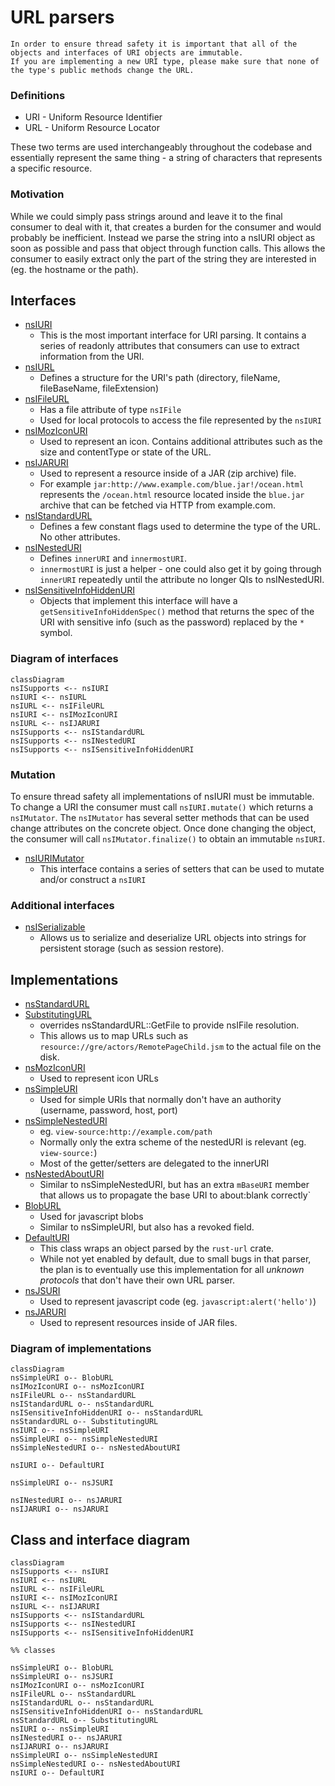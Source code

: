 # URL parsers

```{warning}
In order to ensure thread safety it is important that all of the objects and interfaces of URI objects are immutable.
If you are implementing a new URI type, please make sure that none of the type's public methods change the URL.
```

###  Definitions
- URI - Uniform Resource Identifier
- URL - Uniform Resource Locator

These two terms are used interchangeably throughout the codebase and essentially represent the same thing - a string of characters that represents a specific resource.

### Motivation

While we could simply pass strings around and leave it to the final consumer to deal with it, that creates a burden for the consumer and would probably be inefficient. Instead we parse the string into a nsIURI object as soon as possible and pass that object through function calls. This allows the consumer to easily extract only the part of the string they are interested in (eg. the hostname or the path).

## Interfaces
- [nsIURI](https://searchfox.org/mozilla-central/source/netwerk/base/nsIURI.idl)
    - This is the most important interface for URI parsing. It contains a series of readonly attributes that consumers can use to extract information from the URI.
- [nsIURL](https://searchfox.org/mozilla-central/source/netwerk/base/nsIURL.idl)
    - Defines a structure for the URI's path (directory, fileName, fileBaseName, fileExtension)
- [nsIFileURL](https://searchfox.org/mozilla-central/source/netwerk/base/nsIFileURL.idl)
    - Has a file attribute of type `nsIFile`
    - Used for local protocols to access the file represented by the `nsIURI`
- [nsIMozIconURI](https://searchfox.org/mozilla-central/source/image/nsIIconURI.idl)
    - Used to represent an icon. Contains additional attributes such as the size and contentType or state of the URL.
- [nsIJARURI](https://searchfox.org/mozilla-central/source/modules/libjar/nsIJARURI.idl)
    - Used to represent a resource inside of a JAR (zip archive) file.
    - For example `jar:http://www.example.com/blue.jar!/ocean.html` represents the `/ocean.html` resource located inside the `blue.jar` archive that can be fetched via HTTP from example.com.
- [nsIStandardURL](https://searchfox.org/mozilla-central/source/netwerk/base/nsIStandardURL.idl)
    - Defines a few constant flags used to determine the type of the URL. No other attributes.
- [nsINestedURI](https://searchfox.org/mozilla-central/source/netwerk/base/nsINestedURI.idl)
    - Defines `innerURI` and `innermostURI`.
    - `innermostURI` is just a helper - one could also get it by going through `innerURI` repeatedly until the attribute no longer QIs to nsINestedURI.
- [nsISensitiveInfoHiddenURI](https://searchfox.org/mozilla-central/source/netwerk/base/nsISensitiveInfoHiddenURI.idl)
    - Objects that implement this interface will have a `getSensitiveInfoHiddenSpec()` method that returns the spec of the URI with sensitive info (such as the password) replaced by the `*` symbol.

### Diagram of interfaces
```{mermaid}
classDiagram  
nsISupports <-- nsIURI
nsIURI <-- nsIURL
nsIURL <-- nsIFileURL
nsIURI <-- nsIMozIconURI
nsIURL <-- nsIJARURI
nsISupports <-- nsIStandardURL
nsISupports <-- nsINestedURI
nsISupports <-- nsISensitiveInfoHiddenURI
```

### Mutation

To ensure thread safety all implementations of nsIURI must be immutable.
To change a URI the consumer must call `nsIURI.mutate()` which returns a `nsIMutator`. The `nsIMutator` has several setter methods that can be used change attributes on the concrete object. Once done changing the object, the consumer will call `nsIMutator.finalize()` to obtain an immutable `nsIURI`.

- [nsIURIMutator](https://searchfox.org/mozilla-central/source/netwerk/base/nsIURIMutator.idl)
    - This interface contains a series of setters that can be used to mutate and/or construct a `nsIURI`


### Additional interfaces

- [nsISerializable](https://searchfox.org/mozilla-central/source/xpcom/ds/nsISerializable.idl)
    - Allows us to serialize and deserialize URL objects into strings for persistent storage (such as session restore).

## Implementations
- [nsStandardURL](https://searchfox.org/mozilla-central/source/netwerk/base/nsStandardURL.h)
- [SubstitutingURL](https://searchfox.org/mozilla-central/source/netwerk/protocol/res/SubstitutingURL.h)
    - overrides nsStandardURL::GetFile to provide nsIFile resolution.
    - This allows us to map URLs such as `resource://gre/actors/RemotePageChild.jsm` to the actual file on the disk.
- [nsMozIconURI](https://searchfox.org/mozilla-central/source/image/decoders/icon/nsIconURI.h)
    - Used to represent icon URLs
- [nsSimpleURI](https://searchfox.org/mozilla-central/source/netwerk/base/nsSimpleURI.h)
    - Used for simple URIs that normally don't have an authority (username, password, host, port)
- [nsSimpleNestedURI](https://searchfox.org/mozilla-central/source/netwerk/base/nsSimpleNestedURI.h)
    - eg. `view-source:http://example.com/path`
    - Normally only the extra scheme of the nestedURI is relevant (eg. `view-source:`)
    - Most of the getter/setters are delegated to the innerURI
- [nsNestedAboutURI](https://searchfox.org/mozilla-central/source/netwerk/protocol/about/nsAboutProtocolHandler.h)
    - Similar to nsSimpleNestedURI, but has an extra `mBaseURI` member that allows us to propagate the base URI to about:blank correctly`
- [BlobURL](https://searchfox.org/mozilla-central/source/dom/file/uri/BlobURL.h)
    - Used for javascript blobs
    - Similar to nsSimpleURI, but also has a revoked field.
- [DefaultURI](https://searchfox.org/mozilla-central/source/netwerk/base/DefaultURI.h)
    - This class wraps an object parsed by the `rust-url` crate.
    - While not yet enabled by default, due to small bugs in that parser, the plan is to eventually use this implementation for all _unknown protocols_ that don't have their own URL parser.
- [nsJSURI](https://searchfox.org/mozilla-central/source/dom/jsurl/nsJSProtocolHandler.h)
    - Used to represent javascript code (eg. `javascript:alert('hello')`)
- [nsJARURI](https://searchfox.org/mozilla-central/source/modules/libjar/nsJARURI.h)
    - Used to represent resources inside of JAR files.

### Diagram of implementations

```{mermaid}
classDiagram
nsSimpleURI o-- BlobURL
nsIMozIconURI o-- nsMozIconURI
nsIFileURL o-- nsStandardURL
nsIStandardURL o-- nsStandardURL
nsISensitiveInfoHiddenURI o-- nsStandardURL
nsStandardURL o-- SubstitutingURL
nsIURI o-- nsSimpleURI
nsSimpleURI o-- nsSimpleNestedURI
nsSimpleNestedURI o-- nsNestedAboutURI

nsIURI o-- DefaultURI

nsSimpleURI o-- nsJSURI

nsINestedURI o-- nsJARURI
nsIJARURI o-- nsJARURI
```

## Class and interface diagram

```{mermaid}
classDiagram  
nsISupports <-- nsIURI
nsIURI <-- nsIURL
nsIURL <-- nsIFileURL
nsIURI <-- nsIMozIconURI
nsIURL <-- nsIJARURI
nsISupports <-- nsIStandardURL
nsISupports <-- nsINestedURI
nsISupports <-- nsISensitiveInfoHiddenURI

%% classes

nsSimpleURI o-- BlobURL
nsSimpleURI o-- nsJSURI
nsIMozIconURI o-- nsMozIconURI
nsIFileURL o-- nsStandardURL
nsIStandardURL o-- nsStandardURL
nsISensitiveInfoHiddenURI o-- nsStandardURL
nsStandardURL o-- SubstitutingURL
nsIURI o-- nsSimpleURI
nsINestedURI o-- nsJARURI
nsIJARURI o-- nsJARURI
nsSimpleURI o-- nsSimpleNestedURI
nsSimpleNestedURI o-- nsNestedAboutURI
nsIURI o-- DefaultURI

```
